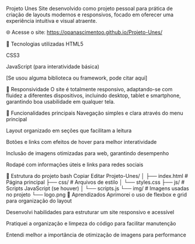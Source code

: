 Projeto Unes
Site desenvolvido como projeto pessoal para prática de criação de layouts modernos e responsivos, focado em oferecer uma experiência intuitiva e visual atraente.

🌐 Acesse o site:
https://opanascimentoo.github.io/Projeto-Unes/

🚀 Tecnologias utilizadas
HTML5

CSS3

JavaScript (para interatividade básica)

[Se usou alguma biblioteca ou framework, pode citar aqui]

📱 Responsividade
O site é totalmente responsivo, adaptando-se com fluidez a diferentes dispositivos, incluindo desktop, tablet e smartphone, garantindo boa usabilidade em qualquer tela.

🎯 Funcionalidades principais
Navegação simples e clara através do menu principal

Layout organizado em seções que facilitam a leitura

Botões e links com efeitos de hover para melhor interatividade

Inclusão de imagens otimizadas para web, garantindo desempenho

Rodapé com informações úteis e links para redes sociais

📁 Estrutura do projeto
bash
Copiar
Editar
Projeto-Unes/
│
├── index.html        # Página principal
├── css/              # Arquivos de estilo
│   └── styles.css
├── js/               # Scripts JavaScript (se houver)
│   └── scripts.js
└── img/              # Imagens usadas no projeto
    └── logo.png
🧠 Aprendizados
Aprimorei o uso de flexbox e grid para organização do layout

Desenvolvi habilidades para estruturar um site responsivo e acessível

Pratiquei a organização e limpeza do código para facilitar manutenção

Entendi melhor a importância de otimização de imagens para performance

